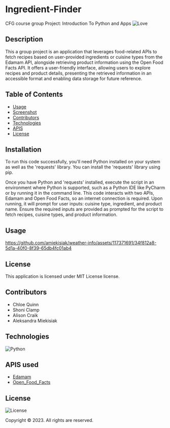 # Ingredient-Finder
CFG course group Project: Introduction To Python and Apps
![Love](http://ForTheBadge.com/images/badges/built-with-love.svg)
  
 ## Description 
 
 This a group project is an application that leverages food-related APIs to fetch recipes based on user-provided ingredients or cuisine types from the Edamam API, alongside retrieving product information using the Open Food Facts API. It offers a user-friendly interface, allowing users to explore recipes and product details, presenting the retrieved information in an accessible format and enabling data storage for future reference.
  
 ## Table of Contents 
  - [Usage](#usage)
  - [Screenshot](#screenshot)
  - [Contributors](#contributors)
  - [Technologies](#technologies)
  - [APIS](#apis)
  - [License](#license)

  
  ## Installation
 To run this code successfully, you'll need Python installed on your system as well as the 'requests' library. You can install the 'requests' library using pip.

 Once you have Python and 'requests' installed, execute the script in an environment where Python is supported, such as a Python IDE like PyCharm or by running it in the command line.
This code interacts with two APIs, Edamam and Open Food Facts, so an internet connection is required. Upon running, it will prompt for user inputs: cuisine type, ingredient, and product name. Ensure the required inputs are provided as prompted for the script to fetch recipes, cuisine types, and product information.


  ## Usage
https://github.com/amiekisiak/weather-info/assets/117371691/34f812a8-5d1a-40f0-8f39-65db4fc01ab4
  
  ## License 
  This application is licensed under MIT License license.

  ## Contributors
  - Chloe Quinn
  - Shoni Clamp
  - Alison Craik
  - Aleksandra Miekisiak

 ## Technologies
![Python](https://img.shields.io/badge/Python-3776AB?style=for-the-badge&logo=python&logoColor=white)

## APIS used
- [Edamam](https://www.edamam.com/)
- [Open_Food_Facts](https://world.openfoodfacts.org/data)
 
 ## License
 ![License](https://img.shields.io/badge/license-MIT%20License-blue.svg)

 Copyright © 2023.  All rights are reserved.
  